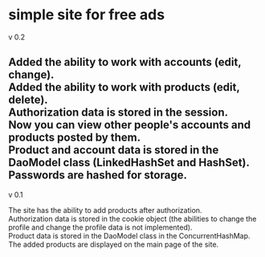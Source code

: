 # simple site for free ads

v 0.2

Added the ability to work with accounts (edit, change).  
Added the ability to work with products (edit, delete).  
Authorization data is stored in the session.  
Now you can view other people's accounts and products posted by them.  
Product and account data is stored in the DaoModel class (LinkedHashSet and HashSet).  
Passwords are hashed for storage.  
------------------------------------------------------------------------------------------------------------------------------------------
v 0.1

The site has the ability to add products after authorization.  
Authorization data is stored in the cookie object (the abilities to change the profile and change the profile data is not implemented).  
Product data is stored in the DaoModel class in the ConcurrentHashMap.  
The added products are displayed on the main page of the site.  
